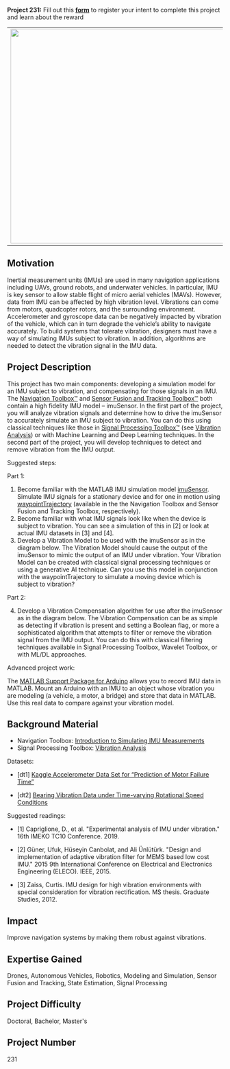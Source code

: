 **Project 231:** Fill out this <strong>[form](https://forms.office.com/Pages/ResponsePage.aspx?id=ETrdmUhDaESb3eUHKx3B5lOTzSa_A6lPqq2LJKzvpM5UMTBZRkc4UTRETjFERVRDWllQRE40OUFSQS4u)</strong> to  register your intent to complete this project and learn about the reward

<table>
<td><img src="https://gist.githubusercontent.com/robertogl/e0115dc303472a9cfd52bbbc8edb7665/raw/vibration.png"  width=500 /></td>
<td><p><h1>Vibration Detection and Rejection from IMU Data</h1></p>
<p>Remove vibration signals from inertial measurement units.</p>
</table>

## Motivation

Inertial measurement units (IMUs) are used in many navigation applications including UAVs, ground robots, and underwater vehicles. In particular, IMU is key sensor to allow stable flight of micro aerial vehicles (MAVs). However, data from IMU can be affected by high vibration level. Vibrations can come from motors, quadcopter rotors, and the surrounding environment. Accelerometer and gyroscope data can be negatively impacted by vibration of the vehicle, which can in turn degrade the vehicle’s ability to navigate accurately. To build systems that tolerate vibration, designers must have a way of simulating IMUs subject to vibration. In addition, algorithms are needed to detect the vibration signal in the IMU data.

## Project Description

 This project has two main components: developing a simulation model for an IMU subject to vibration, and compensating for those signals in an IMU. The [Navigation Toolbox™](https://www.mathworks.com/products/navigation.html) and [Sensor Fusion and Tracking Toolbox™](https://www.mathworks.com/products/sensor-fusion-and-tracking.html) both contain a high fidelity IMU model – imuSensor. In the first part of the project, you will analyze vibration signals and determine how to drive the imuSensor to accurately simulate an IMU subject to vibration. You can do this using classical techniques like those in [Signal Processing Toolbox™](https://www.mathworks.com/products/signal.html) (see [Vibration Analysis](https://www.mathworks.com/help/signal/vibration-analysis.html?s_tid=CRUX_lftnav)) or with Machine Learning and Deep Learning techniques. In the second part of the project, you will develop techniques to detect and remove vibration from the IMU output.

Suggested steps:

Part 1:

1.	Become familiar with the MATLAB IMU simulation model [imuSensor](https://www.mathworks.com/help/nav/ref/imusensor-system-object.html). Simulate IMU signals for a stationary device and for one in motion using [waypointTrajectory](https://www.mathworks.com/help/fusion/ref/waypointtrajectory-system-object.html) (available in the the Navigation Toolbox and Sensor Fusion and Tracking Toolbox, respectively).
2.	Become familiar with what IMU signals look like when the device is subject to vibration. You can see a simulation of this in [2] or look at actual IMU datasets in [3] and [4].
3.	Develop a Vibration Model to be used with the imuSensor as in the diagram below. The Vibration Model should cause the output of the imuSensor to mimic the output of an IMU under vibration. Your Vibration Model can be created with classical signal processing techniques or using a generative AI technique. Can you use this model in conjunction with the waypointTrajectory to simulate a moving device which is subject to vibration?

Part 2:

4.	Develop a Vibration Compensation algorithm for use after the imuSensor as in the diagram below. The Vibration Compensation can be as simple as detecting if vibration is present and setting a Boolean flag, or more a sophisticated algorithm that attempts to filter or remove the vibration signal from the IMU output. You can do this with classical filtering techniques available in Signal Processing Toolbox, Wavelet Toolbox, or with ML/DL approaches.

Advanced project work:
 
The [MATLAB Support Package for Arduino](https://www.mathworks.com/matlabcentral/fileexchange/47522-matlab-support-package-for-arduino-hardware) allows you to record IMU data in MATLAB. Mount an Arduino with an IMU to an object whose vibration you are modeling (a vehicle, a motor, a bridge) and store that data in MATLAB. Use this real data to compare against your vibration model.


## Background Material
 
- Navigation Toolbox: [Introduction to Simulating IMU Measurements](https://www.mathworks.com/help/nav/ug/introduction-to-simulating-imu-measurements.html)
- Signal Processing Toolbox: [Vibration Analysis](https://www.mathworks.com/help/signal/vibration-analysis.html?s_tid=CRUX_lftnav) 

Datasets:

- [dt1] [Kaggle Accelerometer Data Set for “Prediction of Motor Failure Time”](https://data.mendeley.com/datasets/v43hmbwxpm/2)

- [dt2] [Bearing Vibration Data under Time-varying Rotational Speed Conditions](https://data.mendeley.com/datasets/v43hmbwxpm/2)

Suggested readings:

- [1]	Capriglione, D., et al. "Experimental analysis of IMU under vibration." 16th IMEKO TC10 Conference. 2019.

- [2]	Güner, Ufuk, Hüseyin Canbolat, and Ali Ünlütürk. "Design and implementation of adaptive vibration filter for MEMS based low cost IMU." 2015 9th International Conference on Electrical and Electronics Engineering (ELECO). IEEE, 2015.

- [3]	Zaiss, Curtis. IMU design for high vibration environments with special consideration for vibration rectification. MS thesis. Graduate Studies, 2012.


## Impact

 Improve navigation systems by making them robust against vibrations.

## Expertise Gained 

Drones, Autonomous Vehicles, Robotics, Modeling and Simulation, Sensor Fusion and Tracking, State Estimation, Signal Processing


## Project Difficulty

Doctoral, Bachelor, Master's

## Project Number

231